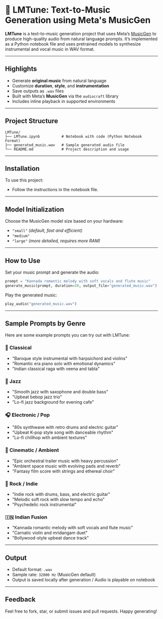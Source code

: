 # 🎵 LMTune: Text-to-Music Generation using Meta's MusicGen

**LMTune** is a text-to-music generation project that uses Meta’s [MusicGen](https://github.com/facebookresearch/audiocraft) to produce high-quality audio from natural language prompts. It’s implemented as a Python notebook file and uses pretrained models to synthesize instrumental and vocal music in WAV format.

---

## Highlights

- Generate **original music** from natural language
- Customize **duration**, **style**, and **instrumentation**
- Save outputs as `.wav` files
- Built with Meta’s **MusicGen** via the `audiocraft` library
- Includes inline playback in supported environments

---

## Project Structure

```
LMTune/
├── LMTune.ipynb          # Notebook with code (Python Notebook Format)
├── generated_music.wav   # Sample generated audio file
└── README.md             # Project description and usage
```

---

## Installation

To use this project:
- Follow the instructions in the notebook file.

---

## Model Initialization

Choose the MusicGen model size based on your hardware:
- `"small"` *(default, fast and efficient)*
- `"medium"`
- `"large"` *(more detailed, requires more RAM)*

---

## How to Use

Set your music prompt and generate the audio:

```python
prompt = "Kannada romantic melody with soft vocals and flute music"
generate_music(prompt, duration=30, output_file="generated_music.wav")
```

Play the generated music:

```python
play_audio("generated_music.wav")
```

---

## Sample Prompts by Genre

Here are some example prompts you can try out with LMTune:

### 🎻 Classical
- "Baroque style instrumental with harpsichord and violins"
- "Romantic era piano solo with emotional dynamics"
- "Indian classical raga with veena and tabla"

### 🎷 Jazz
- "Smooth jazz with saxophone and double bass"
- "Upbeat bebop jazz trio"
- "Lo-fi jazz background for evening cafe"

### 🎧 Electronic / Pop
- "80s synthwave with retro drums and electric guitar"
- "Upbeat K-pop style song with danceable rhythm"
- "Lo-fi chillhop with ambient textures"

### 🎥 Cinematic / Ambient
- "Epic orchestral trailer music with heavy percussion"
- "Ambient space music with evolving pads and reverb"
- "Fantasy film score with strings and ethereal choir"

### 🎸 Rock / Indie
- "Indie rock with drums, bass, and electric guitar"
- "Melodic soft rock with slow tempo and echo"
- "Psychedelic rock instrumental"

### 🇮🇳 Indian Fusion
- "Kannada romantic melody with soft vocals and flute music"
- "Carnatic violin and mridangam duet"
- "Bollywood-style upbeat dance track"

---

## Output

- Default format: `.wav`
- Sample rate: `32000 Hz` (MusicGen default)
- Output is saved locally after generation / Audio is playable on notebook

---

## Feedback

Feel free to fork, star, or submit issues and pull requests. Happy generating!
